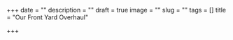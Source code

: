 +++
date = ""
description = ""
draft = true
image = ""
slug = ""
tags = []
title = "Our Front Yard Overhaul"

+++
